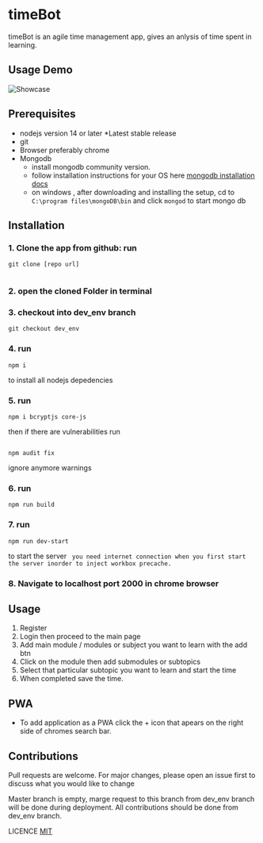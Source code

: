 # timeBot 

timeBot is an agile time management app, gives an anlysis of time 
spent in learning.

## Usage Demo
![Showcase](demo/demo.gif)

## Prerequisites
* nodejs version 14 or later *Latest stable release
* git 
* Browser preferably chrome
* Mongodb 
   - install mongodb community version.
   - follow installation instructions for your OS here [mongodb installation docs](https://docs.mongodb.com/manual/administration/install-community/)</a>
   - on windows , after downloading and installing the setup, cd to `C:\program files\mongoDB\bin` and click `mongod` to start mongo db
  
      
## Installation 
### 1. Clone the app from github: run
``` 
git clone [repo url]
 
 ```
### 2. open the cloned Folder in terminal

### 3. checkout into dev_env branch
``` 
git checkout dev_env

 ```
### 4. run 
 ```
 npm i 
 ```
  to install all nodejs depedencies 

### 5. run 
``` 
npm i bcryptjs core-js 

```
then if there are vulnerabilities run
```

npm audit fix

```

ignore anymore warnings
### 6. run  
```
npm run build
```

### 7. run 
``` 
npm run dev-start 

```
to start the server ` you need internet connection when you first start the server inorder to inject workbox precache.`

### 8. Navigate to localhost port 2000 in chrome browser 

## Usage 
1. Register 
2. Login then proceed to the main page 
2. Add main module / modules or subject you want to learn with the add btn 
3. Click on the module then add submodules or subtopics 
4. Select that particular subtopic you want to learn and start the time 
5. When completed save the time.

## PWA
* To add application as a PWA click the + icon that apears on the right side of chromes search bar.

## Contributions
Pull requests are welcome. For major changes, please open an issue first to discuss what you would like to change

Master branch is empty,  marge request to this branch from dev_env branch will be done during deployment. All contributions should be done from dev_env branch.

LICENCE [MIT](LICENCE)
